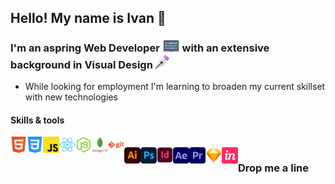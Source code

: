 ## Hello! My name is Ivan 👋

### I'm an aspring Web Developer <img alt="laptop icon" width="28px" src="/images/laptop.svg" /> with an extensive background in Visual Design <img alt="Pen tool" width="22px" src="/images/pen.svg" />

- While looking for employment I'm learning to broaden my current skillset with new technologies

#### Skills & tools
<img align="left" style="margin-bottom: 5px" alt="Skill - HTML5" width="26px" src="images/html5.svg" />
<img align="left" style="margin-bottom: 5px" alt="Skill - CSS3" width="26px" src="images/css3.svg" />
<img align="left" style="margin-bottom: 5px" alt="Skill - Javascript" width="26px" src="images/javascript.svg" />
<img align="left" style="margin-bottom: 5px" alt="Skill - React" width="26px" src="images/react.svg" />
<img align="left" style="margin-bottom: 5px" alt="Skill - NodeJs" width="26px" src="images/node-js.svg" />
<img align="left" style="margin-bottom: 5px" alt="Skill - Mongo Db" width="26px" src="images/mongodb.svg" />
<img align="left" style="margin-bottom: 5px" alt="Skill - Git" width="26px" src="images/git.svg" />
<br>
<img align="left" style="margin-bottom: 5px" alt="Skill - Illustrator" width="26px" src="images/illustrator.svg" />
<img align="left" style="margin-bottom: 5px" alt="Skill - Photoshop" width="26px" src="images/photoshop.svg" />
<img align="left" style="margin-bottom: 5px" alt="Skill - InDesign" width="26px" src="images/indesign.svg" />
<img align="left" style="margin-bottom: 5px" alt="Skill - AfterEffects" width="26px" src="images/aftereffects.svg" />
<img align="left" style="margin-bottom: 5px" alt="Skill - Premiere Pro" width="26px" src="images/premiere.svg" />
<img align="left" style="margin-bottom: 5px" alt="Skill - Sketch App" width="26px" src="images/sketch.svg" />
<img align="left" style="margin-bottom: 5px" alt="Skill - Invision App" width="26px" src="images/invision.svg" />

### Drop me a line
